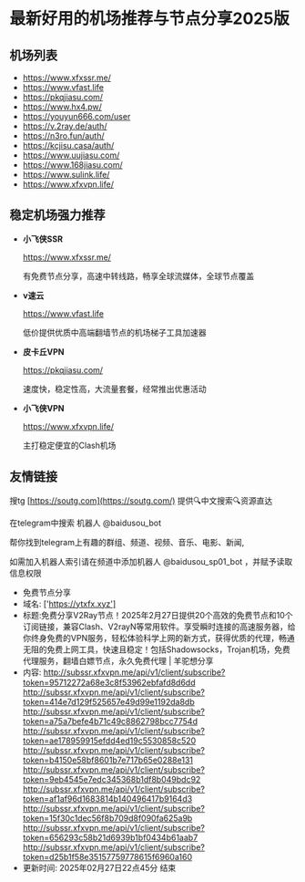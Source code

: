 # 最新好用的机场推荐与节点分享2025版

## 机场列表
* https://www.xfxssr.me/
* https://www.vfast.life
* https://pkqjiasu.com/
* https://www.hx4.pw/ 
* https://youyun666.com/user
* https://v.2ray.de/auth/
* https://n3ro.fun/auth/
* https://kcjisu.casa/auth/
* https://www.uujiasu.com/
* https://www.168jiasu.com/
* https://www.sulink.life/
* https://www.xfxvpn.life/

## 稳定机场强力推荐

+ **小飞侠SSR**
  
   https://www.xfxssr.me/
   
   有免费节点分享，高速中转线路，畅享全球流媒体，全球节点覆盖
   
+ **v速云**
  
   https://www.vfast.life
   
   低价提供优质中高端翻墙节点的机场梯子工具加速器
   
+ **皮卡丘VPN**
  
   https://pkqjiasu.com/
   
   速度快，稳定性高，大流量套餐，经常推出优惠活动
   
+ **小飞侠VPN**
  
   https://www.xfxvpn.life/
   
   主打稳定便宜的Clash机场

## 友情链接

搜tg [https://soutg.com](https://soutg.com/) 提供🔍中文搜索🔍资源直达

在telegram中搜索 机器人 @baidusou_bot

帮你找到telegram上有趣的群组、频道、视频、音乐、电影、新闻,

如需加入机器人索引请在频道中添加机器人 @baidusou_sp01_bot ，并赋予读取信息权限

- 免费节点分享 
- 域名: ['https://ytxfx.xyz'] 
- 标题:免费分享V2Ray节点！2025年2月27日提供20个高效的免费节点和10个订阅链接，兼容Clash、V2rayN等常用软件。享受瞬时连接的高速服务器，给你终身免费的VPN服务，轻松体验科学上网的新方式，获得优质的代理，畅通无阻的免费上网工具，快速且稳定！包括Shadowsocks，Trojan机场，免费代理服务，翻墙白嫖节点，永久免费代理  |  羊驼想分享 
- 内容: 
http://subssr.xfxvpn.me/api/v1/client/subscribe?token=95712272a68e3c8f53962ebfafd8d6dd
http://subssr.xfxvpn.me/api/v1/client/subscribe?token=414e7d129f525657e49d99e1192da8db
http://subssr.xfxvpn.me/api/v1/client/subscribe?token=a75a7befe4b71c49c8862798bcc7754d
http://subssr.xfxvpn.me/api/v1/client/subscribe?token=ae178959915efdd4ed19c5530858c520
http://subssr.xfxvpn.me/api/v1/client/subscribe?token=b4150e58bf8601b7e717b65e0288e131
http://subssr.xfxvpn.me/api/v1/client/subscribe?token=9eb4545e7edc345368b1df8b049bdc92
http://subssr.xfxvpn.me/api/v1/client/subscribe?token=af1af96d1683814b140496417b9164d3
http://subssr.xfxvpn.me/api/v1/client/subscribe?token=15f30c1dec56f8b709d8f090fa625a9b
http://subssr.xfxvpn.me/api/v1/client/subscribe?token=656293c58b21d6939b1bf0434b61aab7
http://subssr.xfxvpn.me/api/v1/client/subscribe?token=d25b1f58e35157759778615f6960a160 
- 更新时间: 2025年02月27日22点45分 
结束
